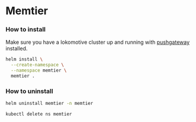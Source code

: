 # Memtier

### How to install

Make sure you have a lokomotive cluster up and running with [pushgateway](https://github.com/kinvolk/service-mesh-benchmark/tree/master/configs/pushgateway) installed.

```bash
helm install \
  --create-namespace \
  --namespace memtier \
  memtier .
```

### How to uninstall
```bash
helm uninstall memtier -n memtier

kubectl delete ns memtier
```
